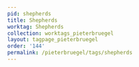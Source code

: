 ```yaml
---
pid: shepherds
title: Shepherds
worktag: Shepherds
collection: worktags_pieterbruegel
layout: tagpage_pieterbruegel
order: '144'
permalink: /pieterbruegel/tags/shepherds
---
```

